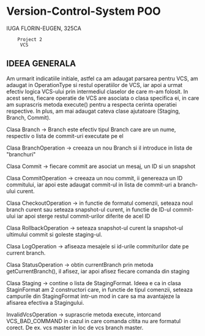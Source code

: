 # Version-Control-System POO

IUGA FLORIN-EUGEN, 325CA

		Project 2
		 VCS

IDEEA GENERALA
---------------
Am urmarit indicatiile initiale, astfel ca am adaugat parsarea
pentru VCS, am adaugat in OperationType si restul operatiilor
de VCS, iar apoi a urmat efectiv logica VCS-ului prin
intermediul claselor de care m-am folosit. In acest sens,
fiecare operatie de VCS are asociata o clasa specifica ei,
in care am suprascris metoda execute() pentru a respecta
cerinta operatiei respective. In plus, am mai adaugat cateva
clase ajutatoare (Staging, Branch, Commit).

Clasa Branch
-> Branch este efectiv tipul Branch care are un nume, respectiv
o lista de commit-uri executate pe el

Clasa BranchOperation
-> creeaza un nou Branch si il introduce in lista de "branchuri"

Clasa Commit
-> fiecare commit are asociat un mesaj, un ID si un snapshot

Clasa CommitOperation
-> creeaza un nou commit, ii genereaza un  ID commitului,
iar apoi este adaugat commit-ul in lista de commit-uri a
branch-ului curent.

Clasa CheckoutOperation
-> in functie de formatul comenzii, seteaza noul branch curent
sau seteaza snapshot-ul curent, in functie de ID-ul commit-ului
iar apoi sterge restul commit-urilor diferite de acel ID

Clasa RollbackOperation
-> seteaza snapshot-ul curent la snapshot-ul ultimului commit si
goleste staging-ul.

Clasa LogOperation
-> afiseaza mesajele si id-urile commiturilor date pe current
branch.

Clasa StatusOperation
-> obtin currentBranch prin metoda getCurrentBranch(), il
afisez, iar apoi afisez fiecare comanda din staging

Clasa Staging
-> contine o lista de StagingFormat. Ideea e ca in clasa
StaginFormat am 2 constructori care, in functie de tipul
comenzii, seteaza campurile din StagingFormat intr-un mod
in care sa ma avantajeze la afisarea efectiva a Stagingului.

InvalidVcsOperation
-> suprascrie metoda execute, intorcand VCS_BAD_COMMAND in
cazul in care comanda citita nu are formatul corect. De ex.
vcs master in loc de vcs branch master.
